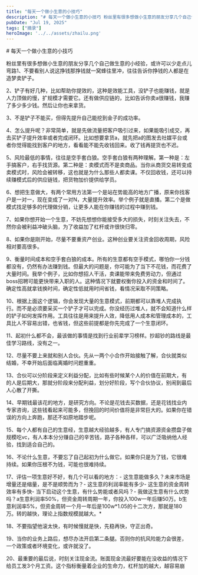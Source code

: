 ```yaml
---
title: "每天一个做小生意的小技巧"
description: "# 每天一个做小生意的小技巧 粉丝里有很多想做小生意的朋友分享几个自己做生意的小经验，或许可以少走点儿弯路1、 [&hellip;]"
pubDate: "Jul 19, 2025"
tags: ["摘录"]
heroImage: '../../assets/zhailu.png'
---
```


\# 每天一个做小生意的小技巧

粉丝里有很多想做小生意的朋友分享几个自己做生意的小经验，或许可以少走点儿弯路1、不要看别人说这挣钱那挣钱就一窝蜂往里冲，往往告诉你挣钱的人都是在造梦卖铲子。

2、铲子有好几种，比如帮助你提效的，这种是效能工具，没铲子也能赚钱，就是人力顶做的慢，扩规模才需要它。还有做供应链的，比如告诉你卖a很赚钱，我赚了多少多少钱。然后让你也来拿货。

3、不是铲子不能买，但得先提升自己能挖到金子的成功率。

4、怎么提升呢？非常简单，就是先做流量把客户吸引过来，如果能吸引成交，再去买铲子提升效率或者完成闭环。比如想要拿货a，就先把a的图发去社媒平台或者你觉得能找到客户的地方，看看能不能先收钱回来。收了钱再提货也不迟。

5、风险最低的事情，往往是空手套白狼。空手套白狼有两种理解。第一种是：左手搞客户，右手找货源。第二种是：卖模式而不是卖商品。当你从商货交易转变成卖模式时，风险会被转移，这也就是为什么那些人都卖课。不仅回收钱，还可以持续赚模式后的供应链钱，把货物加价提供给学员。

6、想把生意做大，有两个常用方法第一个是站在势能高的地方广播，原来你找客户是一对一，现在变成了一对N，大量提升效率。举个例子就是直播。第二个是做模式找足够多的代理做分销，让更多人能在你赚钱的过程中赚到钱。

7、如果你想开始一个生意，不妨先想想你能接受多大的损失，时刻关注失去，不然你会被利益冲破头脑，为了收益加了杠杆或许很快归零。

8、如果你是刚开始，尽量不要重资产创业。这种创业要关注资金回收周期，风险相对要高很多。

9、衡量时间成本和空手套白狼的成本。所有的生意都有空手模式，哪怕你一分钱都没有，仍然有办法赚到钱。但最大的问题是，你可能为了当下不花钱，而花费了大量时间。我举个例子，比如你想招人干活，卖课能带来免费劳动力，但通过boss招聘可能更快带来入职的人。这种情况下就要权衡你投入的资金和时间了。确定性高就拿钱换时间，确定性低就用时间省钱，看情况采取不同策略。

10、根据上面这个逻辑，你会发现大量的生意模式，前期都可以靠堆人完成执行。而不是必须要采买一个铲子才可以完成。你没经历过堆人，就不会知道什么样的铲子如何发挥作用。工具往往是用来提升人效，降低用人成本和管理成本的，工具比人不容易出错，也省钱，但这些前提都是你先完成了一个生意闭环。

11、起初什么都不会，最该做的事情是找到行业前辈学习榜样。抄超钞的路线是最佳学习路线，没有之一。

12、尽量不要上来就和别人合伙。先从一两个小合作开始接触了解，合伙就类似结婚，不幸开始后面临离婚时问题重重。

13、合伙可以分阶段来定义利益分配，比如有些时候某个人的价值在前期大，有的人是后期大，那就分阶段来分配利益，划分好阶段，写个合伙协议，别闹到最后人心散了开撕。

14、早期钱最该花的地方，是研究方向。不论是花钱去买数据，还是花钱找业内专家咨询，这些钱看起来可能多，但挽回的时间价值将是非常巨大的。如果你在错误的方向上奔跑，那还不如原地踏步呢。

15、每个人都有自己的生意经，生意越大经验越多，有人专门搞资源资金攒盘子做规模吃vc，有人本本分分赚自己的辛苦钱，路子各种各样，可以广泛吸纳他人经验，找到适合自己的。

16、不论什么生意，不要忘了自己起初为什么做它。如果你只是为了钱，它很难持续。如果你压根不为钱，可能也很难持续。

17、评估一项生意好不好，有几个可以看的地方：- 这生意能做多久？未来市场是增量还是缩量，是不是顺势而为？- 这生意的利润率能有多少- 这生意的资金周转效率有多快- 当下启动这个生意，有什么势能或者风吗？- 我做这生意有什么优势吗？a生意利润率50%，但资金周转周期一年，你投入100w一年后赚50万。b生意利润率5%，但资金周转一个月一年后是100w\*1.05的十二次方，那就是180万。转的越快，理论上指数规模就越大。\*

18、不要指望他滚太快，有时候慢就是快，先稳再快，守正出奇。

19、当你的业务上路后，想尽办法开启第二条腿。否则你的抗风险能力会很差，一个政策或者环境变化，或许就没了。

20、最重要的最后说，时刻关注现金流。账面现金流最好要能在没收益的情况下给员工发3个月工资。这个指标衡量着企业的生命力，杠杆加的越大，越容易崩